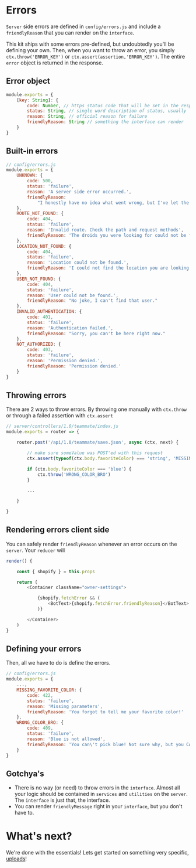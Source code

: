 # Errors
`Server` side errors are defined in `config/errors.js` and include a `friendlyReason` that you can render on the `interface`.

This kit ships with some errors pre-defined, but undoubtedly you'll be defining your own. Then, when you want to throw an error, you simply `ctx.throw('ERROR_KEY')` or `ctx.assert(assertion,'ERROR_KEY')`. The entire `error` object is returned in the response.

## Error object
```js
module.exports = {
    [key: String]: {
        code: Number, // https status code that will be set in the response
        status: String, // single word description of status, usually 'failure'
        reason: String, // official reason for failure
        friendlyReason: String // something the interface can render
    }
}
```

## Built-in errors
```js
// config/errors.js
module.exports = {
	UNKNOWN: {
		code: 500,
		status: 'failure',
		reason: 'A server side error occurred.',
		friendlyReason:
			"I honestly have no idea what went wrong, but I've let the humans know and they are on it!"
	},
	ROUTE_NOT_FOUND: {
		code: 404,
		status: 'failure',
		reason: 'Invalid route. Check the path and request methods',
		friendlyReason: 'The droids you were looking for could not be found.'
	},
	LOCATION_NOT_FOUND: {
		code: 404,
		status: 'failure',
		reason: 'Location could not be found.',
		friendlyReason: 'I could not find the location you are looking for.'
	},
	USER_NOT_FOUND: {
		code: 404,
		status: 'failure',
		reason: 'User could not be found.',
		friendlyReason: "No joke, I can't find that user."
	},
	INVALID_AUTHENTICATION: {
		code: 401,
		status: 'failure',
		reason: 'Authentication failed.',
		friendlyReason: "Sorry, you can't be here right now."
	},
	NOT_AUTHORIZED: {
		code: 403,
		status: 'failure',
		reason: 'Permission denied.',
		friendlyReason: 'Permission denied.'
	}
}
```

## Throwing errors
There are 2 ways to throw errors. By throwing one manually with `ctx.throw` or through a failed assertion with `ctx.assert`

```js
// server/controllers/1.0/teammate/index.js
module.exports = router => {

    router.post('/api/1.0/teammate/save.json', async (ctx, next) {

        // make sure someValue was POST'ed with this request
        ctx.assert(typeof(ctx.body.favoriteColor) === 'string', 'MISSING_FAVORITE_COLOR')

        if (ctx.body.favoriteColor === 'blue') {
            ctx.throw('WRONG_COLOR_BRO')
        }

        ...

    }

}

```

## Rendering errors client side
You can safely render `friendlyReason` whenever an error occurs on the `server`. Your `reducer` will 

```js
render() {

	const { shopify } = this.props

	return (
		<Container className="owner-settings">

			{shopify.fetchError && (
				<BotText>{shopify.fetchError.friendlyReason}</BotText>
			)}

		</Container>
	)
}
```

## Defining your errors
Then, all we have to do is define the errors.

```js
// config/errors.js
module.exports = {
    ...,
    MISSING_FAVORITE_COLOR: {
        code: 422,
        status: 'failure',
        reason: 'Missing parameters',
        friendlyReason: 'You forgot to tell me your favorite color!'
    },
    WRONG_COLOR_BRO: {
        code: 409,
        status: 'failure',
        reason: 'Blue is not allowed',
        friendlyReason: 'You can\'t pick blue! Not sure why, but you CAN\'T!'
    }
}

```

## Gotchya's
 * There is no way (or need) to throw errors in the `interface`. Almost all your logic should be contained in `services` and `utilities` on the `server`. The `interface` is just that, the interface.
 * You can render `friendlyMessage` right in your `interface`, but you don't have to.

# What's next?
We're done with the essentials! Lets get started on something very specific, [uploads](uploads.md)!